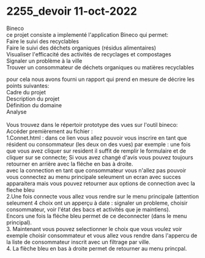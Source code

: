 # 2255_devoir 11-oct-2022 <br />
Bineco<br />
ce projet consiste a implementé l'application Bineco qui permet:<br />
  Faire le suivi des recyclables<br />
  Faire le suivi des déchets organiques (résidus alimentaires)<br />
  Visualiser l'efficacité des activités de recyclages et compostages<br />
  Signaler un problème à la ville<br />
  Trouver un consommateur de déchets organiques ou matières recyclables<br />

pour cela nous avons fourni un rapport qui prend en mesure de décrire les points suivantes:<br />
  Cadre du projet<br />
  Description du projet<br />
  Définition du domaine<br />
  Analyse<br />
<br />
Vous trouvez dans le répertoir prototype des vues sur l'outil bineco:<br />
Accéder premièrement au fichier : <br />
  1.Connet.html : dans ce lien vous allez pouvoir vous inscrire en tant que résident ou consommateur (les deux on des vues) par exemple : une fois que vous avez cliquer sur resident il suffit de remplir le formulaire et de cliquer sur se connecte; Si vous avez changé d'avis vous pouvez toujours retourner en arrière avec la fléche en bas à droite.<br /> avec la connection en tant que consommateur vous n'allez pas pouvoir vous connectez au menu principale seleument un ecran avec succes apparaitera mais vous pouvez retourner aux options de connection avec la fleche bleu <br />
  2.Une fois connecte vous allez vous rendre sur le menu principale (attention seleument 4 choix ont un apperçu à date : signaler un probleme, choisir consommateur, voir l'état des bacs et activités que je maintiens).<br /> 
Encors une fois la fléche bleu permet de ce deconnecter (dans le menu principal). <br />
 3. Maintenant vous pouvez selectionner le choix que vous voulez voir exemple choisir consommateur et vous allez vous rendre dans l'appercu de la liste de consommateur inscrit avec un filtrage par ville. <br />
 4. La flèche bleu en bas à droite permet de retourner au menu princpal. <br />

